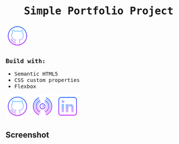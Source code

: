 
<h1 align="center"><samp>Simple Portfolio Project</samp></h1>
<a href="www.google.com" > <img  src="./assets/img/icons8-github-64.png"/></a>

<h3><samp>Build with:</samp></h3>
<ul>
<li><samp>Semantic HTML5</samp></li>
<li><samp>CSS custom properties</samp></li>
<li><samp>Flexbox</samp></li>
</ul>


[<img src="/assets/img/icons8-github-64.png"  >](https://github.com/xoFrey)
[<img src="/assets/img/icons8-live-64.png" >](https://github.com/xoFrey)
[<img src="/assets/img/icons8-linkedin-64.png" >](https://github.com/xoFrey)

<h2>Screenshot</h2>


